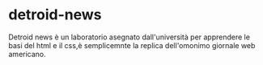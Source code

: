 # detroid-news

Detroid news è un laboratorio asegnato dall'università per apprendere le basi del html e il css,è semplicemnte la replica dell'omonimo giornale web americano.
